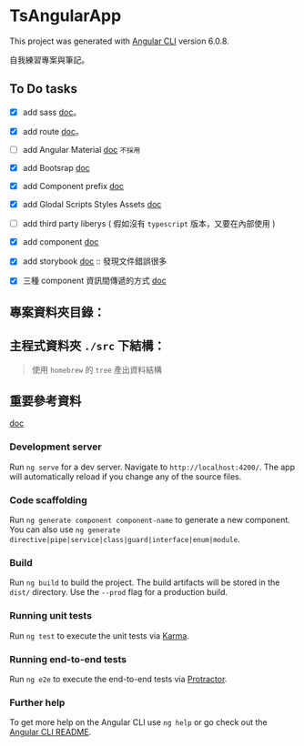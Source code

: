 # TsAngularApp

This project was generated with [Angular CLI](https://github.com/angular/angular-cli) version 6.0.8.

自我練習專案與筆記。

## To Do tasks

- [x] add sass [doc](./docs/setting-scss.md)。
- [x] add route [doc](./docs/add-route.md)。
- [ ] add Angular Material [doc](./docs/angular-material.md) `不採用`
- [x] add Bootsrap [doc](./docs/add-bootsrap.md)
- [x] add Component prefix [doc](./docs/add-component-prefix.md)
- [x] add Glodal Scripts Styles Assets [doc](./docs/add-global-scripts-styles-assets.md)
- [ ] add third party liberys ( 假如沒有 `typescript` 版本，又要在內部使用 )

- [x] add component [doc](./docs/add-commponent.md)

- [x] add storybook [doc](https://storybook.js.org/basics/guide-angular/)
  :: 發現文件錯誤很多
- [x] 三種 component 資訊間傳遞的方式 [doc](./docs/third-type-component-pass-data.md)

## 專案資料夾目錄：


## 主程式資料夾 `./src` 下結構：

> 使用 `homebrew` 的 `tree` 產出資料結構

 




## 重要參考資料

[doc](./docs/reference.md)



### Development server

Run `ng serve` for a dev server. Navigate to `http://localhost:4200/`. The app will automatically reload if you change any of the source files.

### Code scaffolding

Run `ng generate component component-name` to generate a new component. You can also use `ng generate directive|pipe|service|class|guard|interface|enum|module`.

### Build

Run `ng build` to build the project. The build artifacts will be stored in the `dist/` directory. Use the `--prod` flag for a production build.

### Running unit tests

Run `ng test` to execute the unit tests via [Karma](https://karma-runner.github.io).

### Running end-to-end tests

Run `ng e2e` to execute the end-to-end tests via [Protractor](http://www.protractortest.org/).

### Further help

To get more help on the Angular CLI use `ng help` or go check out the [Angular CLI README](https://github.com/angular/angular-cli/blob/master/README.md).
